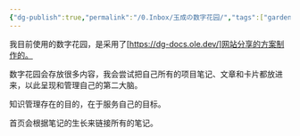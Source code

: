 ```yaml
---
{"dg-publish":true,"permalink":"/0.Inbox/玉成の数字花园/","tags":["gardenEntry"],"noteIcon":""}
---
```


我目前使用的数字花园，是采用了[https://dg-docs.ole.dev/]网站分享的方案制作的。

数字花园会存放很多内容，我会尝试把自己所有的项目笔记、文章和卡片都放进来，以此呈现和管理自己的第二大脑。

知识管理存在的目的，在于服务自己的目标。

首页会根据笔记的生长来链接所有的笔记。


